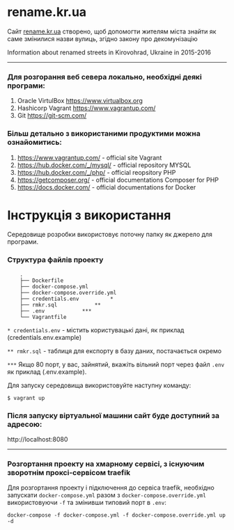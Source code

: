 # rename.kr.ua

Сайт [rename.kr.ua](http://rename.kr.ua/) створено, щоб допомогти жителям міста знайти як саме змінилися назви вулиць, згідно закону про декомунізацію

Information about renamed streets in Kirovohrad, Ukraine in 2015-2016

---

### Для розгорання веб севера локально, необхідні деякі програми:

1. Oracle VirtulBox https://www.virtualbox.org
1. Hashicorp Vagrant https://www.vagrantup.com/
1. Git https://git-scm.com/

### Більш детально з використаними продуктими можна ознайомитись:

1. https://www.vagrantup.com/ - official site Vagrant
1. https://hub.docker.com/_/mysql/ - official repository MYSQL
1. https://hub.docker.com/_/php/ - official reopsitory PHP
1. https://getcomposer.org/ - official documentations Composer for PHP
1. https://docs.docker.com/ - official documentations for Docker

# Інструкція з використання

Середовище розробки використовує поточну папку як джерело для програми.

### Структура файлів проекту
```
    .
    ├── Dockerfile
    ├── docker-compose.yml
    ├── docker-compose.override.yml
    ├── credentials.env          *
    ├── rmkr.sql            **
    ├── .env            ***
    └── Vagrantfile

```
`* credentials.env` - містить користувацькі дані, як приклад (credentials.env.example)

`** rmkr.sql` - таблиця для експорту в базу даних, постачається окремо

`***` Якщо 80 порт, у вас, зайнятий, вкажіть вільний порт через файл `.env` як приклад (.env.example).

Для запуску середовища використовуйте наступну команду:

`$ vagrant up`

### Після запуску віртуальної машини сайт буде доступний за адресою:
http://localhost:8080

---
### Розгортання проекту на хмарному сервісі, з існуючим зворотнім проксі-сервісом traefik

Для розгортання проекту і підключення до сервіса traefik, необхідно запускати `docker-compose.yml` разом з `docker-compose.override.yml` використовуючи `-f` та змінивши типовий порт в `.env`:

`docker-compose -f docker-compose.yml -f docker-compose.override.yml up -d`

